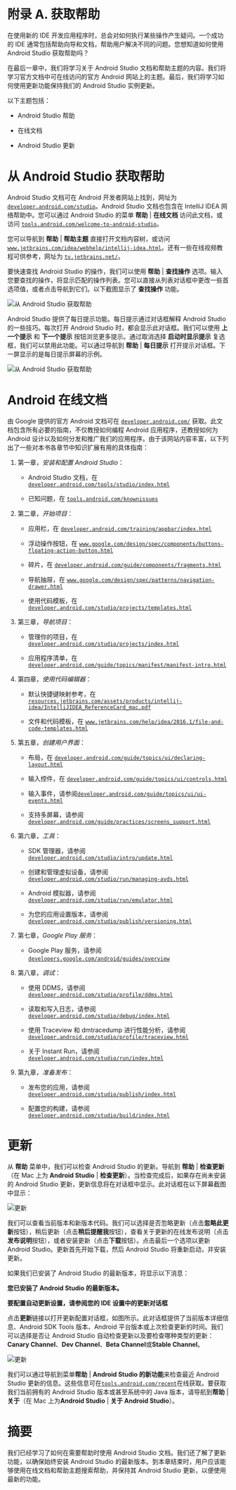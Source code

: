 # 附录 A. 获取帮助

在使用新的 IDE 开发应用程序时，总会对如何执行某些操作产生疑问。一个成功的 IDE 通常包括帮助向导和文档，帮助用户解决不同的问题。您想知道如何使用 Android Studio 获取帮助吗？

在最后一章中，我们将学习关于 Android Studio 文档和帮助主题的内容。我们将学习官方文档中可在线访问的官方 Android 网站上的主题。最后，我们将学习如何使用更新功能保持我们的 Android Studio 实例更新。

以下主题包括：

+   Android Studio 帮助

+   在线文档

+   Android Studio 更新

# 从 Android Studio 获取帮助

Android Studio 文档可在 Android 开发者网站上找到，网址为 [`developer.android.com/studio`](https://developer.android.com/studio)。Android Studio 文档也包含在 IntelliJ IDEA 网络帮助中。您可以通过 Android Studio 的菜单 **帮助** | **在线文档** 访问此文档，或访问 [`tools.android.com/welcome-to-android-studio`](http://tools.android.com/welcome-to-android-studio)。

您可以导航到 **帮助** | **帮助主题** 直接打开文档内容树，或访问 [`www.jetbrains.com/idea/webhelp/intellij-idea.html`](http://www.jetbrains.com/idea/webhelp/intellij-idea.html)。还有一些在线视频教程可供参考，网址为 [`tv.jetbrains.net/`](http://tv.jetbrains.net/)。

要快速查找 Android Studio 的操作，我们可以使用 **帮助** | **查找操作** 选项。输入您要查找的操作，将显示匹配的操作列表。您可以直接从列表对话框中更改一些首选项值，或者点击导航到它们。以下截图显示了 **查找操作** 功能。

![从 Android Studio 获取帮助](img/B05459_10_01.jpg)

Android Studio 提供了每日提示功能。每日提示通过对话框解释 Android Studio 的一些技巧。每次打开 Android Studio 时，都会显示此对话框。我们可以使用 **上一个提示** 和 **下一个提示** 按钮浏览更多提示。通过取消选择 **启动时显示提示** 复选框，我们可以禁用此功能。可以通过导航到 **帮助** | **每日提示** 打开提示对话框。下一屏显示的是每日提示屏幕的示例。

![从 Android Studio 获取帮助](img/B05459_10_02.jpg)

# Android 在线文档

由 Google 提供的官方 Android 文档可在 [`developer.android.com/`](http://developer.android.com/) 获取。此文档包含所有必要的指南，不仅教授如何编程 Android 应用程序，还教授如何为 Android 设计以及如何分发和推广我们的应用程序。由于该网站内容丰富，以下列出了一些对本书各章节中知识扩展有用的具体指南：

1.  第一章，*安装和配置 Android Studio*：

    +   Android Studio 文档，在 [`developer.android.com/tools/studio/index.html`](http://developer.android.com/tools/studio/index.html)

    +   已知问题，在 [`tools.android.com/knownissues`](http://tools.android.com/knownissues)

1.  第二章，*开始项目*：

    +   应用栏，在 [`developer.android.com/training/appbar/index.html`](https://developer.android.com/training/appbar/index.html)

    +   浮动操作按钮，在 [`www.google.com/design/spec/components/buttons-floating-action-button.html`](https://www.google.com/design/spec/components/buttons-floating-action-button.html)

    +   碎片，在 [`developer.android.com/guide/components/fragments.html`](https://developer.android.com/guide/components/fragments.html)

    +   导航抽屉，在 [`www.google.com/design/spec/patterns/navigation-drawer.html`](https://www.google.com/design/spec/patterns/navigation-drawer.html)

    +   使用代码模板，在 [`developer.android.com/studio/projects/templates.html`](https://developer.android.com/studio/projects/templates.html)

1.  第三章，*导航项目*：

    +   管理你的项目，在 [`developer.android.com/studio/projects/index.html`](https://developer.android.com/studio/projects/index.html)

    +   应用程序清单，在 [`developer.android.com/guide/topics/manifest/manifest-intro.html`](https://developer.android.com/guide/topics/manifest/manifest-intro.html)

1.  第四章，*使用代码编辑器*：

    +   默认快捷键映射参考，在 [`resources.jetbrains.com/assets/products/intellij-idea/IntelliJIDEA_ReferenceCard_mac.pdf`](https://resources.jetbrains.com/assets/products/intellij-idea/IntelliJIDEA_ReferenceCard_mac.pdf)

    +   文件和代码模板，在 [`www.jetbrains.com/help/idea/2016.1/file-and-code-templates.html`](https://www.jetbrains.com/help/idea/2016.1/file-and-code-templates.html)

1.  第五章，*创建用户界面*：

    +   布局，在 [`developer.android.com/guide/topics/ui/declaring-layout.html`](http://developer.android.com/guide/topics/ui/declaring-layout.html)

    +   输入控件，在 [`developer.android.com/guide/topics/ui/controls.html`](http://developer.android.com/guide/topics/ui/controls.html)

    +   输入事件，请参阅[`developer.android.com/guide/topics/ui/ui-events.html`](http://developer.android.com/guide/topics/ui/ui-events.html)

    +   支持多屏幕，请参阅[`developer.android.com/guide/practices/screens_support.html`](http://developer.android.com/guide/practices/screens_support.html)

1.  第六章，*工具*：

    +   SDK 管理器，请参阅[`developer.android.com/studio/intro/update.html`](https://developer.android.com/studio/intro/update.html)

    +   创建和管理虚拟设备，请参阅[`developer.android.com/studio/run/managing-avds.html`](https://developer.android.com/studio/run/managing-avds.html)

    +   Android 模拟器，请参阅[`developer.android.com/studio/run/emulator.html`](https://developer.android.com/studio/run/emulator.html)

    +   为您的应用设置版本，请参阅[`developer.android.com/studio/publish/versioning.html`](https://developer.android.com/studio/publish/versioning.html)

1.  第七章，*Google Play 服务*：

    +   Google Play 服务，请参阅[`developers.google.com/android/guides/overview`](https://developers.google.com/android/guides/overview)

1.  第八章，*调试*：

    +   使用 DDMS，请参阅[`developer.android.com/studio/profile/ddms.html`](https://developer.android.com/studio/profile/ddms.html)

    +   读取和写入日志，请参阅[`developer.android.com/studio/debug/index.html`](https://developer.android.com/studio/debug/index.html)

    +   使用 Traceview 和 dmtracedump 进行性能分析，请参阅[`developer.android.com/studio/profile/traceview.html`](https://developer.android.com/studio/profile/traceview.html)

    +   关于 Instant Run，请参阅[`developer.android.com/studio/run/index.html`](https://developer.android.com/studio/run/index.html)

1.  第九章，*准备发布*：

    +   发布您的应用，请参阅[`developer.android.com/studio/publish/index.html`](https://developer.android.com/studio/publish/index.html)

    +   配置您的构建，请参阅[`developer.android.com/studio/build/index.html`](https://developer.android.com/studio/build/index.html)

# 更新

从 **帮助** 菜单中，我们可以检查 Android Studio 的更新。导航到 **帮助** | **检查更新** （在 Mac 上为 **Android Studio** | **检查更新**）。当检查完成后，如果存在尚未安装的 Android Studio 更新，更新信息将在对话框中显示。此对话框在以下屏幕截图中显示：

![更新](img/B05459_10_03.jpg)

我们可以查看当前版本和新版本代码。我们可以选择是否忽略更新（点击**忽略此更新**按钮），稍后更新（点击**稍后提醒我**按钮），查看关于更新的在线发布说明（点击**发布说明**按钮），或者安装更新（点击**下载**按钮）。点击最后一个选项以更新 Android Studio。更新首先开始下载，然后 Android Studio 将重新启动，并安装更新。

如果我们已安装了 Android Studio 的最新版本，将显示以下消息：

**您已安装了 Android Studio 的最新版本。**

**要配置自动更新设置，请参阅您的 IDE 设置中的更新对话框**

点击**更新**链接以打开更新配置对话框，如图所示。此对话框提供了当前版本详细信息、Android SDK Tools 版本、Android 平台版本或上次检查更新的时间。我们可以选择是否让 Android Studio 自动检查更新以及要检查哪种类型的更新：**Canary Channel**、**Dev Channel**、**Beta Channel**或**Stable Channel**。

![更新](img/B05459_10_04.jpg)

我们可以通过导航到菜单**帮助** | **Android Studio 的新功能**来检查最近 Android Studio 更新的信息。这些信息可在[`tools.android.com/recent`](http://tools.android.com/recent)在线获取。要获取我们当前拥有的 Android Studio 版本或甚至系统中的 Java 版本，请导航到**帮助** | **关于**（在 Mac 上为**Android Studio** | **关于 Android Studio**）。

# 摘要

我们已经学习了如何在需要帮助时使用 Android Studio 文档。我们还了解了更新功能，以确保始终安装 Android Studio 的最新版本。到本章结束时，用户应该能够使用在线文档和帮助主题搜索帮助，并保持其 Android Studio 更新，以便使用最新的功能。
